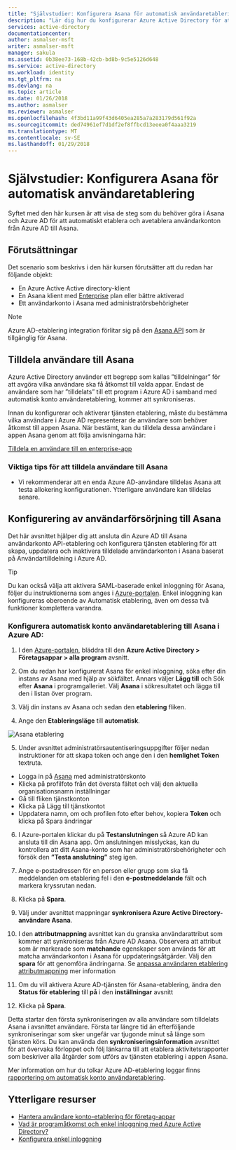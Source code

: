 ```yaml
---
title: "Självstudier: Konfigurera Asana för automatisk användaretablering med Azure Active Directory | Microsoft Docs"
description: "Lär dig hur du konfigurerar Azure Active Directory för att automatiskt etablera och avetablera användarkonton till Asana."
services: active-directory
documentationcenter: 
author: asmalser-msft
writer: asmalser-msft
manager: sakula
ms.assetid: 0b38ee73-168b-42cb-bd8b-9c5e5126d648
ms.service: active-directory
ms.workload: identity
ms.tgt_pltfrm: na
ms.devlang: na
ms.topic: article
ms.date: 01/26/2018
ms.author: asmalser
ms.reviewer: asmalser
ms.openlocfilehash: 4f3bd11a99f43d6405ea285a7a283179d561f92a
ms.sourcegitcommit: ded74961ef7d1df2ef8ffbcd13eeea0f4aaa3219
ms.translationtype: MT
ms.contentlocale: sv-SE
ms.lasthandoff: 01/29/2018
---
```

# <a name="tutorial-configure-asana-for-automatic-user-provisioning"></a>Självstudier: Konfigurera Asana för automatisk användaretablering

Syftet med den här kursen är att visa de steg som du behöver göra i Asana och Azure AD för att automatiskt etablera och avetablera användarkonton från Azure AD till Asana.

## <a name="prerequisites"></a>Förutsättningar

Det scenario som beskrivs i den här kursen förutsätter att du redan har följande objekt:

*   En Azure Active Active directory-klient
*   En Asana klient med [Enterprise](https://www.asana.com/pricing) plan eller bättre aktiverad 
*   Ett användarkonto i Asana med administratörsbehörigheter 

> [!NOTE] 
> Azure AD-etablering integration förlitar sig på den [Asana API](https://app.asana.com/api/1.0/scim/Users) som är tillgänglig för Asana.

## <a name="assigning-users-to-asana"></a>Tilldela användare till Asana

Azure Active Directory använder ett begrepp som kallas ”tilldelningar” för att avgöra vilka användare ska få åtkomst till valda appar. Endast de användare som har ”tilldelats” till ett program i Azure AD i samband med automatisk konto användaretablering, kommer att synkroniseras. 

Innan du konfigurerar och aktiverar tjänsten etablering, måste du bestämma vilka användare i Azure AD representerar de användare som behöver åtkomst till appen Asana. När bestämt, kan du tilldela dessa användare i appen Asana genom att följa anvisningarna här:

[Tilldela en användare till en enterprise-app](active-directory-coreapps-assign-user-azure-portal.md)

### <a name="important-tips-for-assigning-users-to-asana"></a>Viktiga tips för att tilldela användare till Asana

*   Vi rekommenderar att en enda Azure AD-användare tilldelas Asana att testa allokering konfigurationen. Ytterligare användare kan tilldelas senare.

## <a name="configuring-user-provisioning-to-asana"></a>Konfigurering av användarförsörjning till Asana 

Det här avsnittet hjälper dig att ansluta din Azure AD till Asana användarkonto API-etablering och konfigurera tjänsten etablering för att skapa, uppdatera och inaktivera tilldelade användarkonton i Asana baserat på Användartilldelning i Azure AD.

> [!TIP]
> Du kan också välja att aktivera SAML-baserade enkel inloggning för Asana, följer du instruktionerna som anges i [Azure-portalen](https://portal.azure.com). Enkel inloggning kan konfigureras oberoende av Automatisk etablering, även om dessa två funktioner komplettera varandra.

### <a name="to-configure-automatic-user-account-provisioning-to-asana-in-azure-ad"></a>Konfigurera automatisk konto användaretablering till Asana i Azure AD:

1)  I den [Azure-portalen](https://portal.azure.com), bläddra till den **Azure Active Directory > Företagsappar > alla program** avsnitt.

2) Om du redan har konfigurerat Asana för enkel inloggning, söka efter din instans av Asana med hjälp av sökfältet. Annars väljer **Lägg till** och Sök efter **Asana** i programgalleriet. Välj **Asana** i sökresultatet och lägga till den i listan över program.

3)  Välj din instans av Asana och sedan den **etablering** fliken.

4)  Ange den **Etableringsläge** till **automatisk**.

![Asana etablering](./media/active-directory-saas-asana-provisioning-tutorial/asanaazureprovisioning.png)

5) Under avsnittet administratörsautentiseringsuppgifter följer nedan instruktioner för att skapa token och ange den i den **hemlighet Token** textruta.

* Logga in på [Asana](https://app.asana.com) med administratörskonto
* Klicka på profilfoto från det översta fältet och välj den aktuella organisationsnamn inställningar
* Gå till fliken tjänstkonton
* Klicka på Lägg till tjänstkontot
* Uppdatera namn, om och profilen foto efter behov, kopiera **Token** och klicka på Spara ändringar

6) I Azure-portalen klickar du på **Testanslutningen** så Azure AD kan ansluta till din Asana app. Om anslutningen misslyckas, kan du kontrollera att ditt Asana-konto som har administratörsbehörigheter och försök den **”Testa anslutning”** steg igen.

7) Ange e-postadressen för en person eller grupp som ska få meddelanden om etablering fel i den **e-postmeddelande** fält och markera kryssrutan nedan.

8) Klicka på **Spara**. 

9) Välj under avsnittet mappningar **synkronisera Azure Active Directory-användare Asana**.

10) I den **attributmappning** avsnittet kan du granska användarattribut som kommer att synkroniseras från Azure AD Asana. Observera att attribut som är markerade som **matchande** egenskaper som används för att matcha användarkonton i Asana för uppdateringsåtgärder. Välj den **spara** för att genomföra ändringarna. Se [anpassa användaren etablering attributmappning](active-directory-saas-customizing-attribute-mappings.md) mer information

11) Om du vill aktivera Azure AD-tjänsten för Asana-etablering, ändra den **Status för etablering** till **på** i den **inställningar** avsnitt

12) Klicka på **Spara**. 

Detta startar den första synkroniseringen av alla användare som tilldelats Asana i avsnittet användare. Första tar längre tid än efterföljande synkroniseringar som sker ungefär var tjugonde minut så länge som tjänsten körs. Du kan använda den **synkroniseringsinformation** avsnittet för att övervaka förloppet och följ länkarna till att etablera aktivitetsrapporter som beskriver alla åtgärder som utförs av tjänsten etablering i appen Asana.

Mer information om hur du tolkar Azure AD-etablering loggar finns [rapportering om automatisk konto användaretablering](active-directory-saas-provisioning-reporting.md).

## <a name="additional-resources"></a>Ytterligare resurser

* [Hantera användare konto-etablering för företag-appar](active-directory-enterprise-apps-manage-provisioning.md)
* [Vad är programåtkomst och enkel inloggning med Azure Active Directory?](active-directory-appssoaccess-whatis.md)
* [Konfigurera enkel inloggning](active-directory-saas-asana-tutorial.md)
